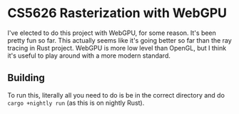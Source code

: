 # CS5626 Rasterization with WebGPU

I've elected to do this project with WebGPU, for some reason. It's been pretty fun so far. This actually seems like it's going better so far than the ray tracing in Rust project. WebGPU is more low level than OpenGL, but I think it's useful to play around with a more modern standard.

## Building
To run this, literally all you need to do is be in the correct directory and do `cargo +nightly run` (as this is on nightly Rust).
